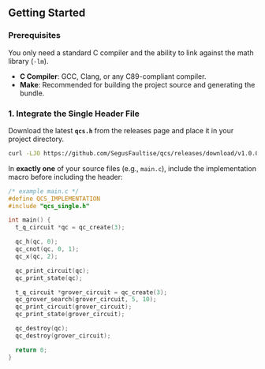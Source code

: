 ## Getting Started

### Prerequisites

You only need a standard C compiler and the ability to link against the math library (`-lm`).

* **C Compiler**: GCC, Clang, or any C89-compliant compiler.
* **Make**: Recommended for building the project source and generating the bundle.

### 1. Integrate the Single Header File

Download the latest **`qcs.h`** from the releases page and place it in your project directory.
```bash
curl -LJO https://github.com/SegusFaultise/qcs/releases/download/v1.0.0/qcs.h
```

In **exactly one** of your source files (e.g., `main.c`), include the implementation macro before including the header:

```c
/* example main.c */
#define QCS_IMPLEMENTATION
#include "qcs_single.h"

int main() {
  t_q_circuit *qc = qc_create(3);

  qc_h(qc, 0);
  qc_cnot(qc, 0, 1);
  qc_x(qc, 2);

  qc_print_circuit(qc);
  qc_print_state(qc);

  t_q_circuit *grover_circuit = qc_create(3);
  qc_grover_search(grover_circuit, 5, 10);
  qc_print_circuit(grover_circuit);
  qc_print_state(grover_circuit);

  qc_destroy(qc);
  qc_destroy(grover_circuit);

  return 0;
}
